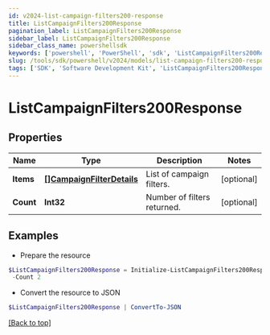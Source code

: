 ```yaml
---
id: v2024-list-campaign-filters200-response
title: ListCampaignFilters200Response
pagination_label: ListCampaignFilters200Response
sidebar_label: ListCampaignFilters200Response
sidebar_class_name: powershellsdk
keywords: ['powershell', 'PowerShell', 'sdk', 'ListCampaignFilters200Response', 'V2024ListCampaignFilters200Response'] 
slug: /tools/sdk/powershell/v2024/models/list-campaign-filters200-response
tags: ['SDK', 'Software Development Kit', 'ListCampaignFilters200Response', 'V2024ListCampaignFilters200Response']
---
```



# ListCampaignFilters200Response

## Properties

Name | Type | Description | Notes
------------ | ------------- | ------------- | -------------
**Items** | [**[]CampaignFilterDetails**](campaign-filter-details) | List of campaign filters. | [optional] 
**Count** | **Int32** | Number of filters returned. | [optional] 

## Examples

- Prepare the resource
```powershell
$ListCampaignFilters200Response = Initialize-ListCampaignFilters200Response  -Items null `
 -Count 2
```

- Convert the resource to JSON
```powershell
$ListCampaignFilters200Response | ConvertTo-JSON
```


[[Back to top]](#) 

